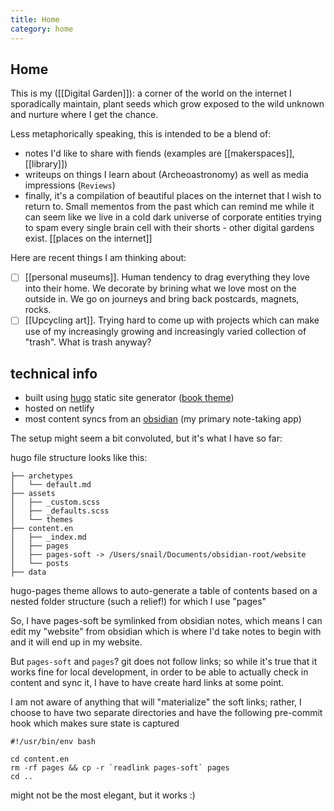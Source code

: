 ```yaml
---
title: Home
category: home
---
```

## Home 

This is my ([[Digital Garden]]): a corner of the world on the internet I sporadically maintain, plant seeds which grow exposed to the wild unknown and nurture where I get the chance.

Less metaphorically speaking, this is intended to be a blend of:
* notes I'd like to share with fiends (examples are [[makerspaces]], [[library]])
* writeups on things I learn about (Archeoastronomy) as well as media impressions (`Reviews`)
* finally, it's a compilation of beautiful places on the internet that I wish to return to. Small mementos from the past which can remind me while it can seem like we live in a cold dark universe of corporate entities trying to spam every single brain cell with their shorts - other digital gardens exist. [[places on the internet]]

Here are recent things I am thinking about:

- [ ] [[personal museums]]. Human tendency to drag everything they love into their home. We decorate by brining what we love most on the outside in. We go on journeys and bring back postcards, magnets, rocks.
- [ ] [[Upcycling art]]. Trying hard to come up with projects which can make use of my increasingly growing and increasingly varied collection of "trash". What is trash anyway?

## technical info
* built using [hugo](https://gohugo.io/) static site generator ([book theme](https://themes.gohugo.io/themes/hugo-book/))
* hosted on netlify
* most content syncs from an [obsidian](https://obsidian.md/) (my primary note-taking app) 

The setup might seem a bit convoluted, but it's what I have so far:

hugo file structure looks like this:
```
├── archetypes
│   └── default.md
├── assets
│   ├── _custom.scss
│   ├── _defaults.scss
│   └── themes
├── content.en
│   ├── _index.md
│   ├── pages
│   ├── pages-soft -> /Users/snail/Documents/obsidian-root/website
│   └── posts
├── data

```

hugo-pages theme allows to auto-generate a table of contents based on a nested folder structure (such a relief!) for which I use "pages"

So, I have pages-soft be symlinked from obsidian notes, which means I can edit my "website" from obsidian which is where I'd take notes to begin with and it will end up in my website.

But `pages-soft` and `pages`?
git does not follow links; so while it's true that it works fine for local development, in order to be able to actually check in content and sync it, I have to have create hard links at some point.

I am not aware of anything that will "materialize" the soft links; rather, I choose to have two separate directories and have the following pre-commit hook which makes sure state is captured

```
#!/usr/bin/env bash

cd content.en
rm -rf pages && cp -r `readlink pages-soft` pages
cd ..
```

might not be the most elegant, but it works :)